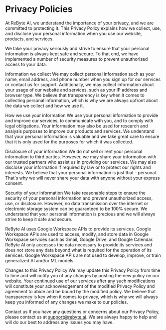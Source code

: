 # Privacy Policies

At ReByte AI, we understand the importance of your privacy, and we are committed to protecting it. This Privacy Policy explains how we collect, use, and disclose your personal information when you use our website, products, and services.

We take your privacy seriously and strive to ensure that your personal information is always kept safe and secure. To that end, we have implemented a number of security measures to prevent unauthorized access to your data.

Information we collect We may collect personal information such as your name, email address, and phone number when you sign up for our services or contact us for support. Additionally, we may collect information about your usage of our website and services, such as your IP address and browser type. We believe that transparency is key when it comes to collecting personal information, which is why we are always upfront about the data we collect and how we use it.

How we use your information We use your personal information to provide and improve our services, to communicate with you, and to comply with legal obligations. Your information may also be used for research and analysis purposes to improve our products and services. We understand that your personal information is valuable and we take great care to ensure that it is only used for the purposes for which it was collected.

Disclosure of your information We do not sell or rent your personal information to third parties. However, we may share your information with our trusted partners who assist us in providing our services. We may also disclose your information if required by law or to protect our rights and interests. We believe that your personal information is just that - personal. That's why we will never share your data with anyone without your express consent.

Security of your information We take reasonable steps to ensure the security of your personal information and prevent unauthorized access, use, or disclosure. However, no data transmission over the internet or electronic storage system can be guaranteed to be 100% secure. We understand that your personal information is precious and we will always strive to keep it safe and secure.

ReByte AI uses Google Workspace APIs to provide its services. Google Workspace APIs are used to access, modify, and store data in Google Workspace services such as Gmail, Google Drive, and Google Calendar. ReByte AI only accesses the data necessary to provide its services and does not store any data beyond what is required for the operation of its services. Google Workspace APIs are not used to develop, improve, or train generalized AI and/or ML models.

Changes to this Privacy Policy We may update this Privacy Policy from time to time and will notify you of any changes by posting the new policy on our website. Your continued use of our services after any such modifications will constitute your acknowledgement of the modified Privacy Policy and agreement to abide and be bound by the modified policy. We believe that transparency is key when it comes to privacy, which is why we will always keep you informed of any changes we make to our policies.

Contact us If you have any questions or concerns about our Privacy Policy, please contact us at support@rebyte.ai. We are always happy to help and will do our best to address any issues you may have.
